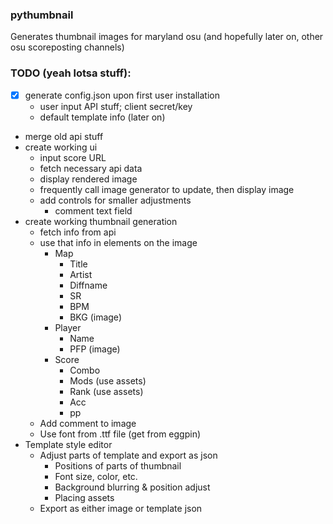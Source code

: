 ### pythumbnail

Generates thumbnail images for maryland osu (and hopefully later on, other osu scoreposting channels)

### TODO (yeah lotsa stuff):
- [x] generate config.json upon first user installation
    - user input API stuff; client secret/key
    - default template info (later on)
- merge old api stuff
- create working ui
    - input score URL
    - fetch necessary api data
    - display rendered image
    - frequently call image generator to update, then display image
    - add controls for smaller adjustments
        - comment text field
- create working thumbnail generation
    - fetch info from api
    - use that info in elements on the image
        - Map
            - Title
            - Artist
            - Diffname
            - SR
            - BPM
            - BKG (image)
        - Player
            - Name
            - PFP (image)
        - Score
            - Combo
            - Mods (use assets)
            - Rank (use assets)
            - Acc
            - pp
    - Add comment to image
    - Use font from .ttf file (get from eggpin)
- Template style editor
    - Adjust parts of template and export as json
        - Positions of parts of thumbnail
        - Font size, color, etc.
        - Background blurring & position adjust
        - Placing assets
    - Export as either image or template json
